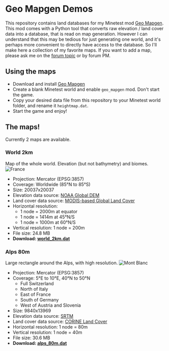 # Geo Mapgen Demos
This repository contains land databases for my Minetest mod [Geo Mapgen](https://github.com/Gael-de-Sailly/geo-mapgen). This mod comes with a Python tool that converts raw elevation / land cover data into a database, that is read on map generation. However I can understand that this may be tedious for just generating one world, and it's perhaps more convenient to directly have access to the database. So I'll make here a collection of my favorite maps. If you want to add a map, please ask me on the [forum topic](https://forum.minetest.net/viewtopic.php?f=9&t=19387) or by forum PM.

## Using the maps
- Download and install [Geo Mapgen](https://github.com/Gael-de-Sailly/geo-mapgen)
- Create a blank Minetest world and enable `geo_mapgen` mod. Don't start the game.
- Copy your desired data file from this repository to your Minetest world folder, and rename it `heightmap.dat`.
- Start the game and enjoy!

## The maps!
Currently 2 maps are available.

### World 2km
Map of the whole world. Elevation (but not bathymetry) and biomes.
![France](https://user-images.githubusercontent.com/6905002/36617435-b68915ac-18e7-11e8-9436-95cb67dd2ac4.png)
- Projection: Mercator (EPSG:3857)
- Coverage: Worldwide (85°N to 85°S)
- Size: 20037x20037
- Elevation data source: [NOAA Global DEM](https://ngdc.noaa.gov/mgg/topo/globe.html)
- Land cover data source: [MODIS-based Global Land Cover](https://landcover.usgs.gov/global_climatology.php)
- Horizontal resolution:
  - 1 node = 2000m at equator
  - 1 node = 1414m at 45°N/S
  - 1 node = 1000m at 60°N/S
- Vertical resolution: 1 node = 200m
- File size: 24.8 MB
- **Download: [world_2km.dat](https://github.com/Gael-de-Sailly/geo-mapgen-demos/blob/master/world_2km.dat?raw=true)**

### Alps 80m
Large rectangle around the Alps, with high resolution.
![Mont Blanc](https://user-images.githubusercontent.com/6905002/36748401-0b8d481c-1bf8-11e8-8a11-945b1dd2ab4d.png)
- Projection: Mercator (EPSG:3857)
- Coverage: 5°E to 10°E, 40°N to 50°N
  - Full Switzerland
  - North of Italy
  - East of France
  - South of Germany
  - West of Austria and Slovenia
- Size: 9840x13969
- Elevation data source: [SRTM](http://srtm.csi.cgiar.org/)
- Land cover data source: [CORINE Land Cover](https://land.copernicus.eu/pan-european/corine-land-cover/clc-2012)
- Horizontal resolution: 1 node = 80m
- Vertical resolution: 1 node = 40m
- File size: 30.6 MB
- **Download: [alps_80m.dat](https://github.com/Gael-de-Sailly/geo-mapgen-demos/blob/master/alps_80m.dat?raw=true)**
